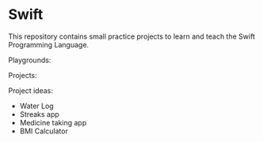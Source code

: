 # Swift
This repository contains small practice projects to learn and teach the Swift Programming Language.

Playgrounds:



Projects:

Project ideas:
- Water Log
- Streaks app
- Medicine taking app
- BMI Calculator
